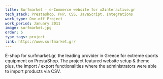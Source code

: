 ```yaml
---
title: Surfmarket - e-Commerce website for x2interactive.gr
tech_stack: Prestashop, PHP, CSS, JavaScript, Integrations
work_type: One-off Project
work_period: January 2011
image: surfmarket.jpg
order: 5
type_tags: project
link: https://www.surfmarket.gr/
---
```


E-shop for surfmarket.gr, the leading provider in Greece for extreme sports equipment on PrestaShop. The project featured website setup & theme plus, the import / export functionalities where the administrators were able to import products via CSV.
